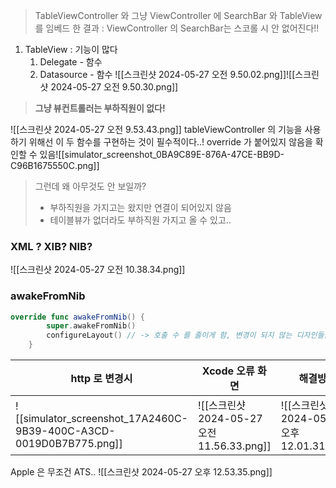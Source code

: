 > TableViewController 와 그냥 ViewController 에 SearchBar 와 TableView를 임베드 한 결과 : ViewController 의 SearchBar는 스코롤 시 안 없어진다!!


1. TableView : 기능이 많다
	1. Delegate - 함수
	2. Datasource - 함수
![[스크린샷 2024-05-27 오전 9.50.02.png]]![[스크린샷 2024-05-27 오전 9.50.30.png]]
> **그냥 뷰컨트롤러는 부하직원이 없다!**

![[스크린샷 2024-05-27 오전 9.53.43.png]]
tableViewController 의 기능을 사용하기 위해선 이 두 함수를 구현하는 것이 필수적이다..! override 가 붙어있지 않음을 확인할 수 있음![[simulator_screenshot_0BA9C89E-876A-47CE-BB9D-C96B1675550C.png]]
> 그런데 왜 아무것도 안 보일까?
> 	- 부하직원을 가지고는 왔지만 연결이 되어있지 않음
> 	- 테이블뷰가 없더라도 부하직원 가지고 올 수 있고..


### XML ? XIB? NIB?
![[스크린샷 2024-05-27 오전 10.38.34.png]]

### awakeFromNib
```swift
override func awakeFromNib() {
        super.awakeFromNib()
        configureLayout() // -> 호출 수 를 줄이게 함, 변경이 되지 않는 디자인들을 여기에 넣어 최적화 함
    }
```

| http 로 변경시                                                         | Xcode 오류 화면                          | 해결방법                                 |
| ------------------------------------------------------------------ | ------------------------------------ | ------------------------------------ |
| ![[simulator_screenshot_17A2460C-9B39-400C-A3CD-0019D0B7B775.png]] | ![[스크린샷 2024-05-27 오전 11.56.33.png]] | ![[스크린샷 2024-05-27 오후 12.01.31.png]] |
Apple 은 무조건 ATS..
![[스크린샷 2024-05-27 오후 12.53.35.png]]